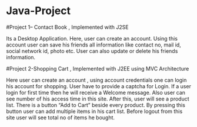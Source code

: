 # Java-Project

#Project 1– Contact Book , Implemented with J2SE

Its a Desktop Application. Here, user can create an account. Using this account user can save his friends all 
information like contact no, mail id, social network id, photo etc. User can also update or delete his friends  information.


#Project 2-Shopping Cart , Implemented with J2EE using MVC Architecture

Here user can create an account , using account credentials one can login his account for 
shopping. User have to provide a captcha for Login.  If a user login for first time then he 
will receive a Welcome message. Also user can see number of his access time in this 
site. After this, user will see a product list. There is a button “Add to Cart” beside every 
product. By pressing this button user can add multiple items in his cart list. Before logout 
from this site  user will see total no of items he bought.

